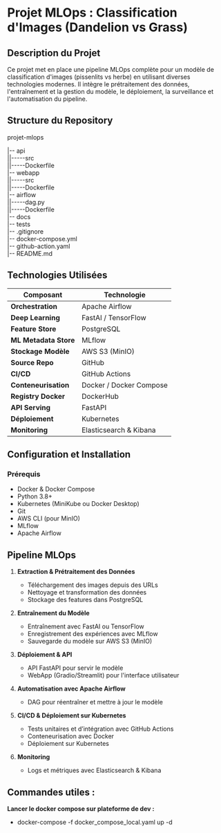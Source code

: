 # Projet MLOps : Classification d'Images (Dandelion vs Grass)

##  Description du Projet
Ce projet met en place une pipeline MLOps complète pour un modèle de classification d'images (pissenlits vs herbe) en utilisant diverses technologies modernes. Il intègre le prétraitement des données, l'entraînement et la gestion du modèle, le déploiement, la surveillance et l'automatisation du pipeline.

##  Structure du Repository

projet-mlops

|-- api  
||-----src  
||-----Dockerfile  
|-- webapp  
||-----src  
||-----Dockerfile  
|-- airflow  
||-----dag.py  
||-----Dockerfile  
|-- docs  
|-- tests  
|-- .gitignore  
|-- docker-compose.yml  
|-- github-action.yaml  
|-- README.md  


##  Technologies Utilisées
| **Composant**          | **Technologie**        |
|----------------------|----------------------|
| **Orchestration**     | Apache Airflow       |
| **Deep Learning**     | FastAI / TensorFlow  |
| **Feature Store**     | PostgreSQL          |
| **ML Metadata Store** | MLflow              |
| **Stockage Modèle**   | AWS S3 (MinIO)      |
| **Source Repo**       | GitHub              |
| **CI/CD**            | GitHub Actions      |
| **Conteneurisation**  | Docker / Docker Compose |
| **Registry Docker**   | DockerHub           |
| **API Serving**       | FastAPI             |
| **Déploiement**       | Kubernetes          |
| **Monitoring**        | Elasticsearch & Kibana |


##  Configuration et Installation
### Prérequis
- Docker & Docker Compose
- Python 3.8+
- Kubernetes (MiniKube ou Docker Desktop)
- Git
- AWS CLI (pour MinIO)
- MLflow
- Apache Airflow

##  Pipeline MLOps

1. **Extraction & Prétraitement des Données**
   - Téléchargement des images depuis des URLs
   - Nettoyage et transformation des données
   - Stockage des features dans PostgreSQL

2. **Entraînement du Modèle**
   - Entraînement avec FastAI ou TensorFlow
   - Enregistrement des expériences avec MLflow
   - Sauvegarde du modèle sur AWS S3 (MinIO)

3. **Déploiement & API**
   - API FastAPI pour servir le modèle
   - WebApp (Gradio/Streamlit) pour l'interface utilisateur

4. **Automatisation avec Apache Airflow**
   - DAG pour réentraîner et mettre à jour le modèle

5. **CI/CD & Déploiement sur Kubernetes**
   - Tests unitaires et d’intégration avec GitHub Actions
   - Conteneurisation avec Docker
   - Déploiement sur Kubernetes

6. **Monitoring**
   - Logs et métriques avec Elasticsearch & Kibana

## Commandes utiles :
   **Lancer le docker compose sur plateforme de dev :**
   - docker-compose -f docker_compose_local.yaml up -d